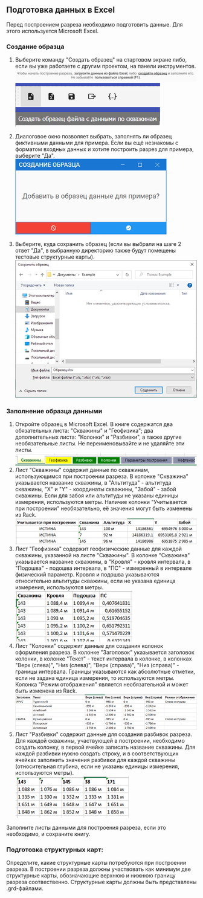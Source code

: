 ## Подготовка данных в Excel

Перед построением разреза необходимо подготовить данные. Для этого используется Microsoft Excel.

### Создание образца

1. Выберите команду "Создать образец" на стартовом экране либо, если вы уже работаете с другим проектом, на панели инструментов.  
![Создать образец файла](Rack.GeoSections.Help.1.1.png)
![Создать образец файла](Rack.GeoSections.Help.1.1-2.png)

2. Диалоговое окно позволяет выбрать, заполнять ли образец фиктивными данными для примера. Если вы ещё незнакомы с форматом входных данных и хотите построить разрез для примера, выберите "Да".  
![Заполнить образец данными](Rack.GeoSections.Help.1.2.png)

3. Выберите, куда сохранить образец (если вы выбрали на шаге 2 ответ "Да", в выбранную директорию также будут помещены тестовые структурные карты).  
![Сохранить образец](Rack.GeoSections.Help.1.3.png)

### Заполнение образца данными

1. Откройте образец в Microsoft Excel. В книге содержатся два обязательных листа: "Скважины" и "Геофизика"; два дополнительных листа: "Колонки" и "Разбивки", а также другие необязательные листы. Не переименовывайте и не удаляйте эти листы.  
![Листы](Rack.GeoSections.Help.1.4.png)
2. Лист "Скважины" содержит данные по скважинам, использующимся при построении разреза. В колонке "Скважина" указывается название скважины, в "Альтитуда" - альтитуда скважины, "X" и "Y" - координаты скважины, "Забой" - забой скважины. Если для забоя или альтитуды не указаны единицы измерения, используются метры. Наличие колонки "Учитывается при построении" необязательно, её значения могут быть изменены из Rack.  
![Скважины](Rack.GeoSections.Help.1.5.png)  
3. Лист "Геофизика" содержит геофизические данные для каждой скважины, указанной на листе "Скважины". В колонке "Скважина" указывается название скважины, в "Кровля" - кровля интервала, в "Подошва" - подошва интервала, в "ПС" - измеренный в интервале физический параметр. Кровля и подошва указываются относительно альтитуды скважины, если не указана единица измерения, используются метры.  
![Геофизика](Rack.GeoSections.Help.1.6.png)  
1. Лист "Колонки" содержит данные для создания колонок оформления разреза. В колонке "Заголовок" указывается заголовок колонки, в колонке "Текст" - текст интервала в колонке, в колонках "Верх (слева)", "Низ (слева)", "Верх (справа)", "Низ (справа)" - границы интервала. Границы указываются как абсолютные отметки, если не задана единица измерения, то используются метры. Колонка "Режим отображения" является необязательной и может быть изменена из Rack.  
![Колонки](Rack.GeoSections.Help.1.7.png)  
1. Лист "Разбивки" содержит данные для создания разбивок разреза. Для каждой скважины, участвующей в построении, необходимо создать колонку, в первой ячейке записать название скважины. Для каждой разбивки нужно создать строку, и в соответствующих ячейках заполнить значения разбивки для каждой скважины (относительная глубина, если не указаны единицы измерения, используются метры).  
![Разбивки](Rack.GeoSections.Help.1.8.png)

Заполните листы данными для построения разреза, если это необходимо, и сохраните книгу.

### Подготовка структурных карт:

Определите, какие структурные карты потребуются при построении разреза. В построении разреза должны участвовать как минимум две структурные карты, обозначающие верхнюю и нижнюю границу разреза соотвественно. Структурные карты должны быть представлены .grd-файлами.